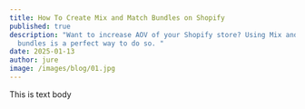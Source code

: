 ```yaml
---
title: How To Create Mix and Match Bundles on Shopify
published: true
description: "Want to increase AOV of your Shopify store? Using Mix and Match
  bundles is a perfect way to do so. "
date: 2025-01-13
author: jure
image: /images/blog/01.jpg
---
```

This is text body